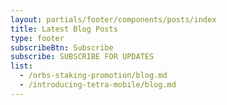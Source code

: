 ```yaml
---
layout: partials/footer/components/posts/index
title: Latest Blog Posts
type: footer
subscribeBtn: Subscribe
subscribe: SUBSCRIBE FOR UPDATES
list:
  - /orbs-staking-promotion/blog.md
  - /introducing-tetra-mobile/blog.md
---
```

